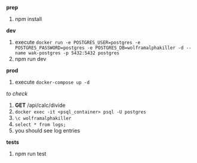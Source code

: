 **prep**

1. npm install

**dev**

1. execute `docker run -e POSTGRES_USER=postgres -e POSTGRES_PASSWORD=postgres -e POSTGRES_DB=wolframalphakiller -d --name wak-postgres -p 5432:5432 postgres`
2. npm run dev

**prod**

1. execute `docker-compose up -d`

_to check_

1. **GET** /api/calc/divide
2. `docker exec -it <psql_container> psql -U postgres`
3. `\c wolframalphakiller`
4. `select * from logs;`
5. you should see log entries

**tests**

1. npm run test
